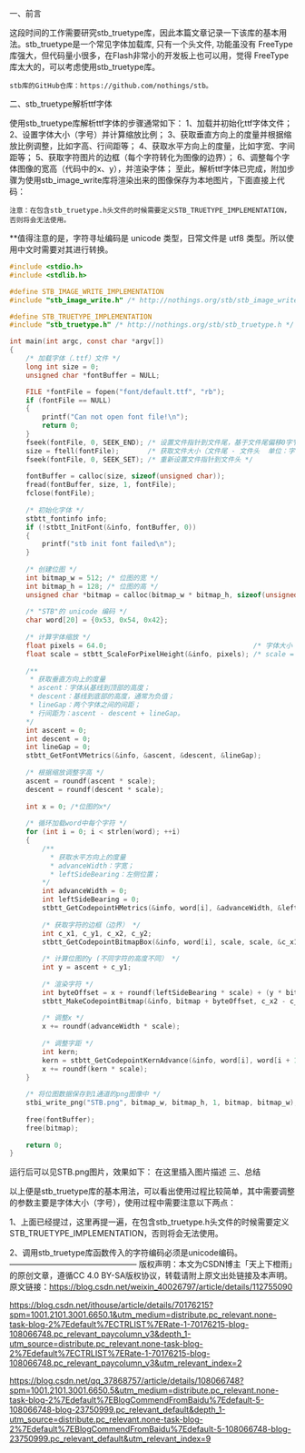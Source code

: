  

一、前言

这段时间的工作需要研究stb_truetype库，因此本篇文章记录一下该库的基本用法。stb_truetype是一个常见字体加载库, 只有一个头文件, 功能虽没有 FreeType 库强大，但代码量小很多，在Flash非常小的开发板上也可以用，觉得 FreeType 库太大的，可以考虑使用stb_truetype库。

    stb库的GitHub仓库：https://github.com/nothings/stb。

二、stb_truetype解析ttf字体

使用stb_truetype库解析ttf字体的步骤通常如下：
1、加载并初始化ttf字体文件；
2、设置字体大小（字号）并计算缩放比例；
3、获取垂直方向上的度量并根据缩放比例调整，比如字高、行间距等；
4、获取水平方向上的度量，比如字宽、字间距等；
5、获取字符图片的边框（每个字符转化为图像的边界）；
6、调整每个字体图像的宽高（代码中的x、y），并渲染字体；
至此，解析ttf字体已完成，附加步骤为使用stb_image_write库将渲染出来的图像保存为本地图片，下面直接上代码：

    注意：在包含stb_truetype.h头文件的时候需要定义STB_TRUETYPE_IMPLEMENTATION，否则将会无法使用。


**值得注意的是，字符寻址编码是 unicode 类型，日常文件是 utf8 类型。所以使用中文时需要对其进行转换。

~~~ c
#include <stdio.h>
#include <stdlib.h>

#define STB_IMAGE_WRITE_IMPLEMENTATION
#include "stb_image_write.h" /* http://nothings.org/stb/stb_image_write.h */

#define STB_TRUETYPE_IMPLEMENTATION
#include "stb_truetype.h" /* http://nothings.org/stb/stb_truetype.h */

int main(int argc, const char *argv[])
{
    /* 加载字体（.ttf）文件 */
    long int size = 0;
    unsigned char *fontBuffer = NULL;

    FILE *fontFile = fopen("font/default.ttf", "rb");
    if (fontFile == NULL)
    {
        printf("Can not open font file!\n");
        return 0;
    }
    fseek(fontFile, 0, SEEK_END); /* 设置文件指针到文件尾，基于文件尾偏移0字节 */
    size = ftell(fontFile);       /* 获取文件大小（文件尾 - 文件头  单位：字节） */
    fseek(fontFile, 0, SEEK_SET); /* 重新设置文件指针到文件头 */
    
    fontBuffer = calloc(size, sizeof(unsigned char));
    fread(fontBuffer, size, 1, fontFile);
    fclose(fontFile);
    
    /* 初始化字体 */
    stbtt_fontinfo info;
    if (!stbtt_InitFont(&info, fontBuffer, 0))
    {
        printf("stb init font failed\n");
    }
    
    /* 创建位图 */
    int bitmap_w = 512; /* 位图的宽 */
    int bitmap_h = 128; /* 位图的高 */
    unsigned char *bitmap = calloc(bitmap_w * bitmap_h, sizeof(unsigned char));
    
    /* "STB"的 unicode 编码 */
    char word[20] = {0x53, 0x54, 0x42};
    
    /* 计算字体缩放 */
    float pixels = 64.0;                                    /* 字体大小（字号） */
    float scale = stbtt_ScaleForPixelHeight(&info, pixels); /* scale = pixels / (ascent - descent) */
    
    /** 
     * 获取垂直方向上的度量 
     * ascent：字体从基线到顶部的高度；
     * descent：基线到底部的高度，通常为负值；
     * lineGap：两个字体之间的间距；
     * 行间距为：ascent - descent + lineGap。
    */
    int ascent = 0;
    int descent = 0;
    int lineGap = 0;
    stbtt_GetFontVMetrics(&info, &ascent, &descent, &lineGap);
    
    /* 根据缩放调整字高 */
    ascent = roundf(ascent * scale);
    descent = roundf(descent * scale);
    
    int x = 0; /*位图的x*/
    
    /* 循环加载word中每个字符 */
    for (int i = 0; i < strlen(word); ++i)
    {
        /** 
          * 获取水平方向上的度量
          * advanceWidth：字宽；
          * leftSideBearing：左侧位置；
        */
        int advanceWidth = 0;
        int leftSideBearing = 0;
        stbtt_GetCodepointHMetrics(&info, word[i], &advanceWidth, &leftSideBearing);
    
        /* 获取字符的边框（边界） */
        int c_x1, c_y1, c_x2, c_y2;
        stbtt_GetCodepointBitmapBox(&info, word[i], scale, scale, &c_x1, &c_y1, &c_x2, &c_y2);
    
        /* 计算位图的y (不同字符的高度不同） */
        int y = ascent + c_y1;
    
        /* 渲染字符 */
        int byteOffset = x + roundf(leftSideBearing * scale) + (y * bitmap_w);
        stbtt_MakeCodepointBitmap(&info, bitmap + byteOffset, c_x2 - c_x1, c_y2 - c_y1, bitmap_w, scale, scale, word[i]);
    
        /* 调整x */
        x += roundf(advanceWidth * scale);
    
        /* 调整字距 */
        int kern;
        kern = stbtt_GetCodepointKernAdvance(&info, word[i], word[i + 1]);
        x += roundf(kern * scale);
    }
    
    /* 将位图数据保存到1通道的png图像中 */
    stbi_write_png("STB.png", bitmap_w, bitmap_h, 1, bitmap, bitmap_w);
    
    free(fontBuffer);
    free(bitmap);
    
    return 0;
}
~~~

运行后可以见STB.png图片，效果如下：
在这里插入图片描述
三、总结

以上便是stb_truetype库的基本用法，可以看出使用过程比较简单，其中需要调整的参数主要是字体大小（字号），使用过程中需要注意以下两点：

1、上面已经提过，这里再提一遍，在包含stb_truetype.h头文件的时候需要定义STB_TRUETYPE_IMPLEMENTATION，否则将会无法使用。

2、调用stb_truetype库函数传入的字符编码必须是unicode编码。
————————————————
版权声明：本文为CSDN博主「天上下橙雨」的原创文章，遵循CC 4.0 BY-SA版权协议，转载请附上原文出处链接及本声明。
原文链接：https://blog.csdn.net/weixin_40026797/article/details/112755090


https://blog.csdn.net/ithouse/article/details/70176215?spm=1001.2101.3001.6650.1&utm_medium=distribute.pc_relevant.none-task-blog-2%7Edefault%7ECTRLIST%7ERate-1-70176215-blog-108066748.pc_relevant_paycolumn_v3&depth_1-utm_source=distribute.pc_relevant.none-task-blog-2%7Edefault%7ECTRLIST%7ERate-1-70176215-blog-108066748.pc_relevant_paycolumn_v3&utm_relevant_index=2

https://blog.csdn.net/qq_37868757/article/details/108066748?spm=1001.2101.3001.6650.5&utm_medium=distribute.pc_relevant.none-task-blog-2%7Edefault%7EBlogCommendFromBaidu%7Edefault-5-108066748-blog-23750999.pc_relevant_default&depth_1-utm_source=distribute.pc_relevant.none-task-blog-2%7Edefault%7EBlogCommendFromBaidu%7Edefault-5-108066748-blog-23750999.pc_relevant_default&utm_relevant_index=9